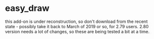 # easy_draw

this add-on is under reconstruction, so don't download from the recent state - possibly take it back to March of 2019 or so, for 2.79 users. 2.80 version needs a lot of changes, so these are being tested a bit at a time.
